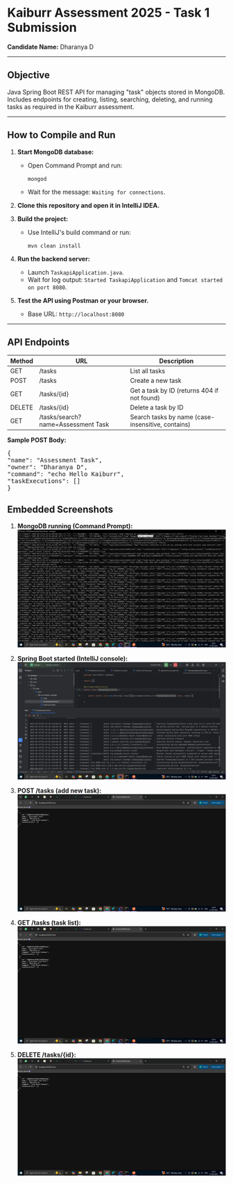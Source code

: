 # Kaiburr Assessment 2025 - Task 1 Submission

**Candidate Name:** Dharanya D

---

## Objective

Java Spring Boot REST API for managing "task" objects stored in MongoDB.  
Includes endpoints for creating, listing, searching, deleting, and running tasks as required in the Kaiburr assessment.

---

## How to Compile and Run

1. **Start MongoDB database:**
    - Open Command Prompt and run:
      ```
      mongod
      ```
    - Wait for the message: `Waiting for connections`.

2. **Clone this repository and open it in IntelliJ IDEA.**

3. **Build the project:**
    - Use IntelliJ's build command or run:
      ```
      mvn clean install
      ```

4. **Run the backend server:**
    - Launch `TaskapiApplication.java`.
    - Wait for log output: `Started TaskapiApplication` and `Tomcat started on port 8080`.

5. **Test the API using Postman or your browser.**
    - Base URL: `http://localhost:8080`

---

## API Endpoints

| Method | URL                                    | Description                                         |
|--------|----------------------------------------|-----------------------------------------------------|
| GET    | /tasks                                 | List all tasks                                      |
| POST   | /tasks                                 | Create a new task                                   |
| GET    | /tasks/{id}                            | Get a task by ID (returns 404 if not found)         |
| DELETE | /tasks/{id}                            | Delete a task by ID                                 |
| GET    | /tasks/search?name=Assessment Task     | Search tasks by name (case-insensitive, contains)   |

**Sample POST Body:**

<pre>{ 
"name": "Assessment Task",
"owner": "Dharanya D",
"command": "echo Hello Kaiburr",
"taskExecutions": [] 
}  </pre>
## Embedded Screenshots

1. **MongoDB running (Command Prompt):**
   ![mongodb](output/mongodb.png)

2. **Spring Boot started (IntelliJ console):**
   ![springboot](output/springboot.png)

3. **POST /tasks (add new task):**
   ![posttasks](output/posttask.png)

4. **GET /tasks (task list):**
   ![gettasks](output/gettask.png)

5. **DELETE /tasks/{id}:**
   ![delete](output/delete.png)
